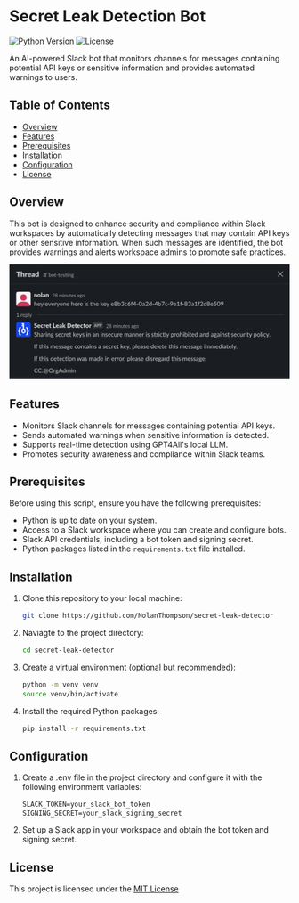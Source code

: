 # Secret Leak Detection Bot

![Python Version](https://img.shields.io/badge/python-3.9%20%7C%203.11-blue.svg)
![License](https://img.shields.io/badge/license-MIT-blue)

An AI-powered Slack bot that monitors channels for messages containing potential API keys or sensitive information and provides automated warnings to users.

## Table of Contents

- [Overview](#overview)
- [Features](#features)
- [Prerequisites](#prerequisites)
- [Installation](#installation)
- [Configuration](#configuration)
- [License](#license)

## Overview

This bot is designed to enhance security and compliance within Slack workspaces by automatically detecting messages that may contain API keys or other sensitive information. When such messages are identified, the bot provides warnings and alerts workspace admins to promote safe practices.

![Example](./example.png)

## Features

- Monitors Slack channels for messages containing potential API keys.
- Sends automated warnings when sensitive information is detected.
- Supports real-time detection using GPT4All's local LLM.
- Promotes security awareness and compliance within Slack teams.

## Prerequisites

Before using this script, ensure you have the following prerequisites:

- Python is up to date on your system.
- Access to a Slack workspace where you can create and configure bots.
- Slack API credentials, including a bot token and signing secret.
- Python packages listed in the `requirements.txt` file installed.

## Installation

1. Clone this repository to your local machine:

    ```bash
   git clone https://github.com/NolanThompson/secret-leak-detector
   ```

2. Naviagte to the project directory:
    
    ```bash
    cd secret-leak-detector
    ```

3. Create a virtual environment (optional but recommended):

    ```bash
    python -m venv venv
    source venv/bin/activate
    ```

4. Install the required Python packages:

    ```bash
    pip install -r requirements.txt
    ```

## Configuration

1. Create a .env file in the project directory and configure it with the following environment variables:

    ```dotenv
    SLACK_TOKEN=your_slack_bot_token
    SIGNING_SECRET=your_slack_signing_secret
    ```

2. Set up a Slack app in your workspace and obtain the bot token and signing secret.

## License

This project is licensed under the [MIT License](https://github.com/git/git-scm.com/blob/main/MIT-LICENSE.txt)